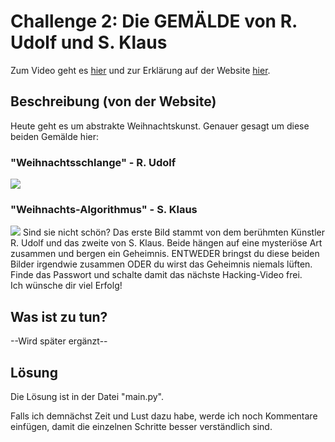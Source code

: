 # Challenge 2: Die GEMÄLDE von R. Udolf und S. Klaus

Zum Video geht es [hier](https://youtu.be/kM_DMMb6hgs) und zur Erklärung auf der Website [hier](https://www.floriandalwigk.de/die-gem%C3%A4lde-von-r-udolf-und-s-klaus/).

## Beschreibung (von der Website)

Heute geht es um abstrakte Weihnachtskunst. Genauer gesagt um diese beiden Gemälde hier:

### "Weihnachtsschlange" - R. Udolf
![](https://image.jimcdn.com/app/cms/image/transf/dimension=890x10000:format=png/path/s6cc09bec31deaeb6/image/i4d0c27157453ca78/version/1638455998/image.png)

### "Weihnachts-Algorithmus" - S. Klaus
![](https://image.jimcdn.com/app/cms/image/transf/dimension=890x10000:format=png/path/s6cc09bec31deaeb6/image/i4ef87d39aaee2e4e/version/1638456028/image.png)
Sind sie nicht schön? Das erste Bild stammt von dem berühmten Künstler R. Udolf und das zweite von S. Klaus. Beide hängen auf eine mysteriöse Art zusammen und bergen ein Geheimnis. ENTWEDER bringst du diese beiden Bilder irgendwie zusammen ODER du wirst das Geheimnis niemals lüften.
<br>Finde das Passwort und schalte damit das nächste Hacking-Video frei.
<br>Ich wünsche dir viel Erfolg!

## Was ist zu tun?

--Wird später ergänzt--

## Lösung

Die Lösung ist in der Datei "main.py".

Falls ich demnächst Zeit und Lust dazu habe, werde ich noch Kommentare einfügen, damit die einzelnen Schritte besser verständlich sind.
